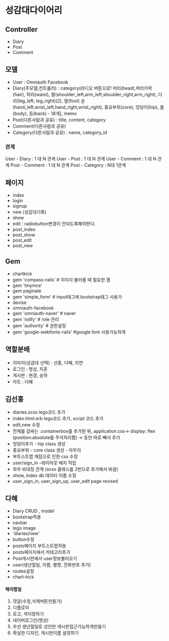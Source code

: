 # 성감대다이어리

## Controller
- Diary
- Post
- Comment

## 모델
- User : Omniauth Facebook
- Diary(주모델,컨트롤러) : category(라디오 버튼으로! 머리(head),머리카락(hair), 허리(waist), 팔(shoulder_left,arm_left,shoulder_right,arm_right), 다리(leg_left, leg_right)(2), 발(foot) 손(hand_left,wrist_left,hand_right,wrist_right), 중요부위(core), 엉덩이(hip), 몸(body), 등(back) - 18개], memo 
- Post(다른사람과 공유) : title, content, category 
- Comment(다른사람과 공유)
- Category(다른사람과 공유) : name, category_id
### 관계
User - Diary : 1 대 N 관계
User - Post : 1 대 N 관계
User - Comment : 1 대 N 관계
Post - Comment : 1 대 N 관계
Post - Category : N대 1관계

## 페이지
- index
- login
- signup
- new (성감대기록)
- show
- edit : radiobutton변경이 안되도록해야한다.
- post_index
- post_show
- post_edit
- post_new

## Gem
- chartkick
- gem 'compass-rails' # 이미지 불러올 때 필요한 젬
- gem 'tinymce'
- gem paginate
- gem 'simple_form' # input태그에 bootstrap태그 사용가
- devise
- omniauth-facebook
- gem 'omniauth-naver' # naver
- gem 'rolify'     # role 관리
- gem 'authority'  # 권한설정
- gem 'google-webfonts-rails' #google font 사용가능하게

## 역할분배
- 이미지(성감대 선택) : 선홍, 다혜, 지연
- 로그인 : 명상, 지훈
- 게시판 : 현경, 승하
- 차트 : 다혜

## 김선홍
- diaries.scss lego코드 추가
- index.html.erb lego코드 추가, script 코드 추가
- edit,new 수정
- 전체를 감싸는 .containerbox를 추가한 뒤, application.css-> display: flex  
(position:absolute를 주석처리함) -> 등만 따로 빼서 추가 
- 엉덩이추가 - hip class 생성 
- 중요부위 - core class 생성 - 마무리
- 부트스트랩 깨짐으로 인한 css 수정
- user/sign_in -레이아웃 배치 작업 
- 좌우 비대칭 관계 (scss 클래스를 2번으로 추가해서 바꿈)
- show, index db 데이터 이름 수정 
- user_sign_in, user_sign_up, user_edit page revised

## 다혜
- Diary CRUD , model
- bootstrap적용
- navbar
- lego image
- 'diaries/new'
- button수정
- posts페이지 부트스트랩적용
- posts페이지에서 카테고리추가
- Post게시판에서 user정보불러오기
- user(생년월일, 이름, 별명, 전화번호 추가)
- routes설정
- chart-kick

#### 해야할일
1. 댓글(수정,삭제버튼만들기)
4. 디플로이
5. 로고, 색지정하기
6. 네이버로그인(명상)
7. 우선 생년월일로 성인만 게시판접근가능하게만들기
8. 확실한 디자인, 게시판이름 설정하기